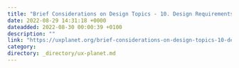 ```yaml
---
title: "Brief Considerations on Design Topics - 10. Design Requirements"
date: 2022-08-29 14:31:18 +0000
dateadded: 2022-08-30 00:00:39 +0100
description: ""
link: "https://uxplanet.org/brief-considerations-on-design-topics-10-design-requirements-da7a0d674ff3?source=rss----819cc2aaeee0---4"
category:
directory: _directory/ux-planet.md
---
```

